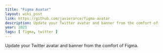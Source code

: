 ```yaml
---
title: "Figma Avatar"
layout: wiki_post
link: https://github.com/javierarce/figma-avatar
description: Update your Twitter avatar and banner from the comfort of Figma.
year: 2021
tags: [ figma, twitter ]
---
```

Update your Twitter avatar and banner from the comfort of Figma.
